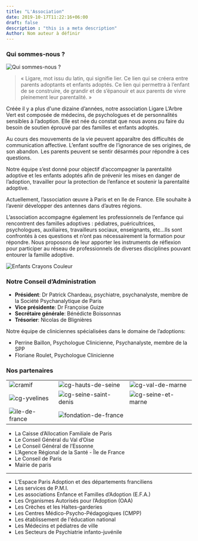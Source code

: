 ```yaml
---
title: "L'Association"
date: 2019-10-17T11:22:16+06:00
draft: false
description : "this is a meta description"
Author: Nom auteur à définir
---
```



### Qui sommes-nous ?

![Qui sommes-nous ?](/images/qui-sommes-nous.jpg)

> « Ligare, mot issu du latin, qui signifie lier. Ce lien qui se créera entre parents adoptants et enfants adoptés. Ce lien qui permettra à l’enfant de se construire, de grandir et de s’épanouir et aux parents de vivre pleinement leur parentalité. »

Créée il y a plus d'une dizaine d’années, notre association Ligare L’Arbre Vert est composée de médecins, de psychologues et de personnalités sensibles à l’adoption. Elle est née du constat que nous avons pu faire du besoin de soutien éprouvé par des familles et enfants adoptés.

Au cours des mouvements de la vie peuvent apparaître des difficultés de communication affective. L’enfant souffre de l’ignorance de ses origines, de son abandon. Les parents peuvent se sentir désarmés pour répondre à ces questions.

Notre équipe s’est donné pour objectif d’accompagner la parentalité adoptive et les enfants adoptés afin de prévenir les mises en danger de l’adoption, travailler pour la protection de l’enfance et soutenir la parentalité adoptive.

Actuellement, l’association œuvre à Paris et en Ile de France. Elle souhaite à l’avenir développer des antennes dans d’autres régions.

L’association accompagne également les professionnels de l’enfance qui rencontrent des familles adoptives : pédiatres, puéricultrices, psychologues, auxiliaires, travailleurs sociaux, enseignants, etc…Ils sont confrontés à ces questions et n’ont pas nécessairement la formation pour répondre. Nous proposons de leur apporter les instruments de réflexion pour participer au réseau de professionnels de diverses disciplines pouvant entourer la famille adoptive.

![Enfants Crayons Couleur](/images/enfants-crayons-couleurs.jpg)

### Notre Conseil d’Administration

* **Président**: Dr Patrick Chardeau, psychiatre, psychanalyste, membre de la Société Psychanalytique de Paris
* **Vice présidente**: Dr Françoise Guize
* **Secrétaire générale**: Bénédicte Boissonnas
* **Trésorier**: Nicolas de Blignières

Notre équipe de cliniciennes spécialisées dans le domaine de l’adoptions:

* Perrine Baillon, Psychologue Clinicienne, Psychanalyste, membre de la SPP
* Floriane Roulet, Psychologue Clinicienne

### Nos partenaires

|  |  |   |
|- |- |- |
| ![cramif](/images/partenaires/cramif.jpg) | ![cg-hauts-de-seine](/images/partenaires/cg-hauts-de-seine.jpg) | ![cg-val-de-marne](/images/partenaires/cg-val-de-marne.jpg) |
| ![cg-yvelines](/images/partenaires/cg-yvelines.jpg) | ![cg-seine-saint-denis](/images/partenaires/cg-seine-saint-denis.jpg) | ![cg-seine-et-marne](/images/partenaires/cg-seine-et-marne.jpg) |
| ![ile-de-france](/images/partenaires/ile-de-france.jpg) | ![fondation-de-france](/images/partenaires/fondation-de-france.jpg) |  |

* La Caisse d’Allocation Familiale de Paris
* Le Conseil Général du Val d’Oise
* Le Conseil Général de l’Essonne
* L’Agence Régional de la Santé - Île de France
* Le Conseil de Paris
* Mairie de paris

---

* L’Espace Paris Adoption et des départements franciliens
* Les services de P.M.I.
* Les associations Enfance et Familles d’Adoption (E.F.A.)
* Les Organismes Autorisés pour l’Adoption (OAA)
* Les Crèches et les Haltes-garderies
* Les Centres Médico-Psycho-Pédagogiques (CMPP)
* Les établissement de l'éducation national
* Les Médecins et pédiatres de ville
* Les Secteurs de Psychiatrie infanto-juvénile
